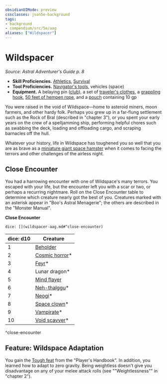 ```yaml
---
obsidianUIMode: preview
cssclasses: json5e-background
tags:
- background
- compendium/src/5e/aag
aliases: ["Wildspacer"]
---
```

# Wildspacer
*Source: Astral Adventurer's Guide p. 8*  

- **Skill Proficiencies.** [Athletics](Mechanics/Rules/skills.md#Athletics), [Survival](Mechanics/Rules/skills.md#Survival)  
- **Tool Proficiencies.** [Navigator's tools](Mechanics/items/navigators-tools.md), vehicles (space)  
- **Equipment.** A belaying pin ([club](Mechanics/items/club.md)), a set of [traveler's clothes](Mechanics/items/travelers-clothes.md), a [grappling hook](Mechanics/items/grappling-hook.md), [50 feet of hempen rope](Mechanics/items/hempen-rope-50-feet.md), and a [pouch](Mechanics/items/pouch.md) containing 10 gp  

You were raised in the void of Wildspace—home to asteroid miners, moon farmers, and other hardy folk. Perhaps you grew up in a far-flung settlement such as the Rock of Bral (described in "chapter 3"), or you spent your early years on the crew of a spelljamming ship, performing helpful chores such as swabbing the deck, loading and offloading cargo, and scraping barnacles off the hull.

Whatever your history, life in Wildspace has toughened you so well that you are as brave as a [miniature giant space hamster](Mechanics/bestiary/monstrosity/space-hamster-bam.md) when it comes to facing the terrors and other challenges of the airless night.

## Close Encounter

You had a harrowing encounter with one of Wildspace's many terrors. You escaped with your life, but the encounter left you with a scar or two, or perhaps a recurring nightmare. Roll on the Close Encounter table to determine which creature nearly got the best of you. Creatures marked with an asterisk appear in "Boo's Astral Menagerie"; the others are described in the "Monster Manual".

**Close Encounter**

`dice: [](wildspacer-aag.md#^close-encounter)`

| dice: d10 | Creature |
|-----------|----------|
| 1 | [Beholder](Mechanics/bestiary/aberration/beholder.md) |
| 2 | [Cosmic horror](Mechanics/bestiary/aberration/cosmic-horror-bam.md)* |
| 3 | [Feyr](Mechanics/bestiary/aberration/feyr-bam.md)* |
| 4 | Lunar dragon* |
| 5 | [Mind flayer](Mechanics/bestiary/aberration/mind-flayer.md) |
| 6 | [Neh-thalggu](Mechanics/bestiary/aberration/neh-thalggu-bam.md)* |
| 7 | [Neogi](Mechanics/bestiary/aberration/neogi-mpmm.md)* |
| 8 | [Space clown](Mechanics/bestiary/fiend/space-clown-bam.md)* |
| 9 | [Vampirate](Mechanics/bestiary/undead/vampirate-bam.md)* |
| 10 | [Void scavver](Mechanics/bestiary/monstrosity/void-scavver-bam.md)* |
^close-encounter

## Feature: Wildspace Adaptation

You gain the [Tough feat](Mechanics/feats/tough.md) from the "Player's Handbook". In addition, you learned how to adapt to zero gravity. Being weightless doesn't give you disadvantage on any of your melee attack rolls (see ""Weightlessness"" in "chapter 2").